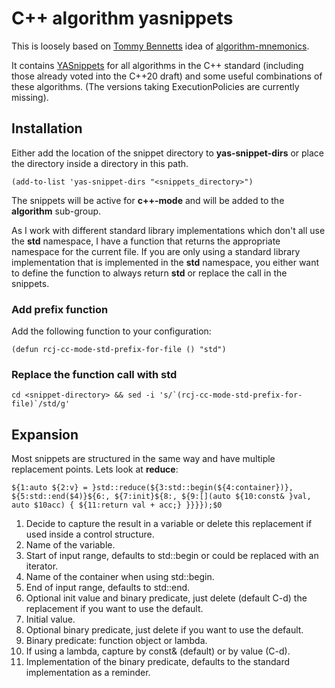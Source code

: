 # C++ algorithm yasnippets #

This is loosely based on [Tommy Bennetts](https://github.com/tommybennett) idea
of [algorithm-mnemonics](https://github.com/tommybennett/algorithm-mnemonics).

It contains [YASnippets](https://github.com/joaotavora/yasnippet) for all
algorithms in the C++ standard (including those already voted into the C++20
draft) and some useful combinations of these algorithms. (The versions taking
ExecutionPolicies are currently missing).

## Installation ##

Either add the location of the snippet directory to **yas-snippet-dirs** or place
the directory inside a directory in this path.

    (add-to-list 'yas-snippet-dirs "<snippets_directory>")

The snippets will be active for **c++-mode** and will be added to the **algorithm**
sub-group.

As I work with different standard library implementations which don't all use
the **std** namespace, I have a function that returns the appropriate namespace
for the current file. If you are only using a standard library implementation
that is implemented in the **std** namespace, you either want to define the
function to always return **std** or replace the call in the snippets.

### Add prefix function ###

Add the following function to your configuration:

    (defun rcj-cc-mode-std-prefix-for-file () "std")

### Replace the function call with std ###

    cd <snippet-directory> && sed -i 's/`(rcj-cc-mode-std-prefix-for-file)`/std/g'

## Expansion ##

Most snippets are structured in the same way and have multiple replacement
points. Lets look at **reduce**:

    ${1:auto ${2:v} = }std::reduce(${3:std::begin(${4:container})}, ${5:std::end($4)}${6:, ${7:init}${8:, ${9:[](auto ${10:const& }val, auto $10acc) { ${11:return val + acc;} }}}});$0

1.  Decide to capture the result in a variable or delete this replacement if used inside a control structure.
2.  Name of the variable.
3.  Start of input range, defaults to std::begin or could be replaced with an iterator.
4.  Name of the container when using std::begin.
5.  End of input range, defaults to std::end.
6.  Optional init value and binary predicate, just delete (default C-d) the replacement if you want to use the default.
7.  Initial value.
8.  Optional binary predicate, just delete if you want to use the default.
9.  Binary predicate: function object or lambda.
10. If using a lambda, capture by const& (default) or by value (C-d).
11. Implementation of the binary predicate, defaults to the standard implementation as a reminder.
